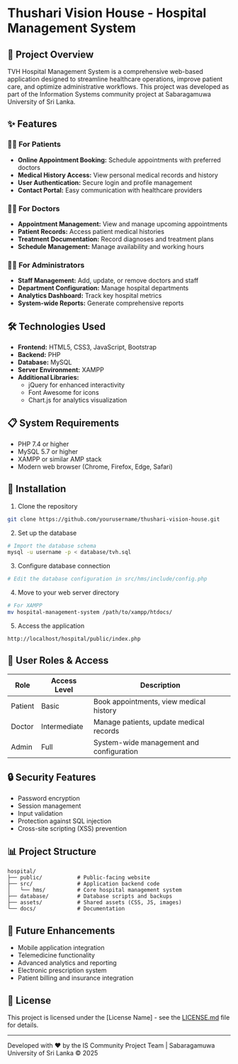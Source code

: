 # Thushari Vision House - Hospital Management System

## 🏥 Project Overview

TVH Hospital Management System is a comprehensive web-based application designed to streamline healthcare operations, improve patient care, and optimize administrative workflows. This project was developed as part of the Information Systems community project at Sabaragamuwa University of Sri Lanka.

## ✨ Features

### 🧑‍⚕️ For Patients

- **Online Appointment Booking:** Schedule appointments with preferred doctors
- **Medical History Access:** View personal medical records and history
- **User Authentication:** Secure login and profile management
- **Contact Portal:** Easy communication with healthcare providers

### 👨‍⚕️ For Doctors

- **Appointment Management:** View and manage upcoming appointments
- **Patient Records:** Access patient medical histories
- **Treatment Documentation:** Record diagnoses and treatment plans
- **Schedule Management:** Manage availability and working hours

### 👩‍💼 For Administrators

- **Staff Management:** Add, update, or remove doctors and staff
- **Department Configuration:** Manage hospital departments
- **Analytics Dashboard:** Track key hospital metrics
- **System-wide Reports:** Generate comprehensive reports

## 🛠️ Technologies Used

- **Frontend:** HTML5, CSS3, JavaScript, Bootstrap
- **Backend:** PHP
- **Database:** MySQL
- **Server Environment:** XAMPP
- **Additional Libraries:**
  - jQuery for enhanced interactivity
  - Font Awesome for icons
  - Chart.js for analytics visualization

## 📋 System Requirements

- PHP 7.4 or higher
- MySQL 5.7 or higher
- XAMPP or similar AMP stack
- Modern web browser (Chrome, Firefox, Edge, Safari)

## 🚀 Installation

1. Clone the repository

```bash
git clone https://github.com/yourusername/thushari-vision-house.git
```

2. Set up the database

```bash
# Import the database schema
mysql -u username -p < database/tvh.sql
```

3. Configure database connection

```bash
# Edit the database configuration in src/hms/include/config.php
```

4. Move to your web server directory

```bash
# For XAMPP
mv hospital-management-system /path/to/xampp/htdocs/
```

5. Access the application

```
http://localhost/hospital/public/index.php
```

<!-- ## 📸 Screenshots

<div style="display: flex; justify-content: space-between;">
    <img src="path/to/screenshot1.png" alt="Homepage" width="30%">
    <img src="path/to/screenshot2.png" alt="Dashboard" width="30%">
    <img src="path/to/screenshot3.png" alt="Appointment" width="30%">
</div> -->

## 👥 User Roles & Access

| Role    | Access Level | Description                              |
| ------- | ------------ | ---------------------------------------- |
| Patient | Basic        | Book appointments, view medical history  |
| Doctor  | Intermediate | Manage patients, update medical records  |
| Admin   | Full         | System-wide management and configuration |

## 🔒 Security Features

- Password encryption
- Session management
- Input validation
- Protection against SQL injection
- Cross-site scripting (XSS) prevention

## 📊 Project Structure

```
hospital/
├── public/           # Public-facing website
├── src/              # Application backend code
│   └── hms/          # Core hospital management system
├── database/         # Database scripts and backups
├── assets/           # Shared assets (CSS, JS, images)
└── docs/             # Documentation
```

## 🔮 Future Enhancements

- Mobile application integration
- Telemedicine functionality
- Advanced analytics and reporting
- Electronic prescription system
- Patient billing and insurance integration

## 📝 License

This project is licensed under the [License Name] - see the [LICENSE.md](LICENSE.md) file for details.

---

Developed with ❤️ by the IS Community Project Team | Sabaragamuwa University of Sri Lanka © 2025
